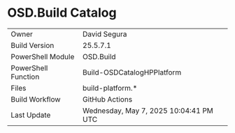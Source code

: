 ﻿# OSD.Build Catalog

| | |
|-|-|
| Owner | David Segura |
| Build Version | 25.5.7.1 |
| PowerShell Module | OSD.Build |
| PowerShell Function | Build-OSDCatalogHPPlatform |
| Files | build-platform.* |
| Build Workflow | GitHub Actions |
| Last Update | Wednesday, May 7, 2025 10:04:41 PM UTC |
